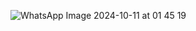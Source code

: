 ![WhatsApp Image 2024-10-11 at 01 45 19](https://github.com/user-attachments/assets/3873b6a3-b401-4458-ae09-271238d826fc)
